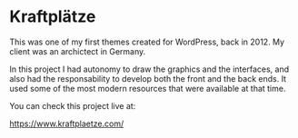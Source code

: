# Kraftplätze

This was one of my first themes created for WordPress, back in 2012. My client was an archictect in Germany. 

In this project I had autonomy to draw the graphics and the interfaces, and also had the responsability to develop both the front and the back ends. It used some of the most modern resources that were available at that time.

You can check this project live at:

https://www.kraftplaetze.com/
